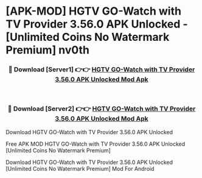 # [APK-MOD] HGTV GO-Watch with TV Provider 3.56.0 APK Unlocked - [Unlimited Coins No Watermark Premium] nv0th



<div align="center">
<h3>🔴 Download [Server1] 👉👉 <a href="https://momento.my/?title=HGTV_GO-Watch_with_TV_Provider_3.56.0_APK_Unlocked">HGTV GO-Watch with TV Provider 3.56.0 APK Unlocked Mod Apk</a></h3><br>

<h3>🔴 Download [Server2] 👉👉 <a href="https://momento.my/?title=HGTV_GO-Watch_with_TV_Provider_3.56.0_APK_Unlocked">HGTV GO-Watch with TV Provider 3.56.0 APK Unlocked Mod Apk</a></h3>
</div>



Download HGTV GO-Watch with TV Provider 3.56.0 APK Unlocked 

Free APK MOD HGTV GO-Watch with TV Provider 3.56.0 APK Unlocked [Unlimited Coins No Watermark Premium]

Download HGTV GO-Watch with TV Provider 3.56.0 APK Unlocked [Unlimited Coins No Watermark Premium] Mod For Android
